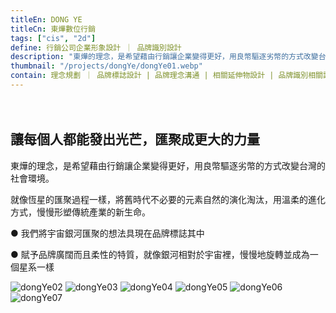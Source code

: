 ```yaml
---
titleEn: DONG YE
titleCn: 東燁數位行銷
tags: ["cis", "2d"]
define: 行銷公司企業形象設計 ｜ 品牌識別設計
description: "東燁的理念，是希望藉由行銷讓企業變得更好，用良幣驅逐劣幣的方式改變台灣的社會環境。就像恆星的匯聚過程一樣，將舊時代不必要的元素自然的演化淘汰，用溫柔的進化方式，慢慢形塑傳統產業的新生命。"
thumbnail: "/projects/dongYe/dongYe01.webp"
contain: 理念規劃 ｜ 品牌標誌設計 | 品牌理念溝通 | 相關延伸物設計 | 品牌識別相關諮詢
---
```


<section>　

## 讓每個人都能發出光芒，匯聚成更大的力量

東燁的理念，是希望藉由行銷讓企業變得更好，用良幣驅逐劣幣的方式改變台灣的社會環境。

就像恆星的匯聚過程一樣，將舊時代不必要的元素自然的演化淘汰，用溫柔的進化方式，慢慢形塑傳統產業的新生命。

● 我們將宇宙銀河匯聚的想法具現在品牌標誌其中

● 賦予品牌廣闊而且柔性的特質，就像銀河相對於宇宙裡，慢慢地旋轉並成為一個星系一樣

</section>

<section>

<img alt="dongYe02" data-src="/projects/dongYe/dongYe02.webp" />
<img alt="dongYe03" data-src="/projects/dongYe/dongYe03.webp" />
<img alt="dongYe04" data-src="/projects/dongYe/dongYe04.webp" />
<img alt="dongYe05" data-src="/projects/dongYe/dongYe05.webp" />
<img alt="dongYe06" data-src="/projects/dongYe/dongYe06.webp" />
<img alt="dongYe07" data-src="/projects/dongYe/dongYe07.webp" />

</section>
